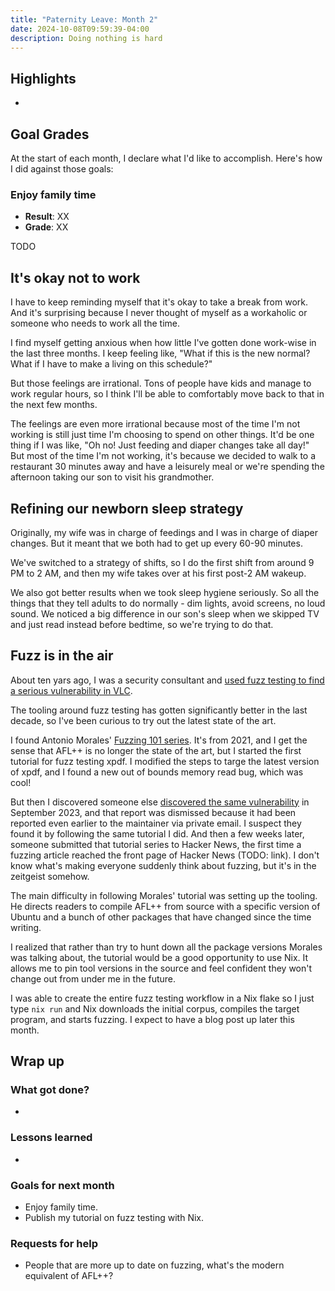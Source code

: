 ```yaml
---
title: "Paternity Leave: Month 2"
date: 2024-10-08T09:59:39-04:00
description: Doing nothing is hard
---
```


## Highlights

-

## Goal Grades

At the start of each month, I declare what I'd like to accomplish. Here's how I did against those goals:

### Enjoy family time

- **Result**: XX
- **Grade**: XX

TODO

## It's okay not to work

I have to keep reminding myself that it's okay to take a break from work. And it's surprising because I never thought of myself as a workaholic or someone who needs to work all the time.

I find myself getting anxious when how little I've gotten done work-wise in the last three months. I keep feeling like, "What if this is the new normal? What if I have to make a living on this schedule?"

But those feelings are irrational. Tons of people have kids and manage to work regular hours, so I think I'll be able to comfortably move back to that in the next few months.

The feelings are even more irrational because most of the time I'm not working is still just time I'm choosing to spend on other things. It'd be one thing if I was like, "Oh no! Just feeding and diaper changes take all day!" But most of the time I'm not working, it's because we decided to walk to a restaurant 30 minutes away and have a leisurely meal or we're spending the afternoon taking our son to visit his grandmother.

## Refining our newborn sleep strategy

Originally, my wife was in charge of feedings and I was in charge of diaper changes. But it meant that we both had to get up every 60-90 minutes.

We've switched to a strategy of shifts, so I do the first shift from around 9 PM to 2 AM, and then my wife takes over at his first post-2 AM wakeup.

We also got better results when we took sleep hygiene seriously. So all the things that they tell adults to do normally - dim lights, avoid screens, no loud sound. We noticed a big difference in our son's sleep when we skipped TV and just read instead before bedtime, so we're trying to do that.

## Fuzz is in the air

About ten yars ago, I was a security consultant and [used fuzz testing to find a serious vulnerability in VLC](https://www.nccgroup.com/us/research-blog/fuzzing-rtsp-to-discover-an-exploitable-vulnerability-in-vlc/).

The tooling around fuzz testing has gotten significantly better in the last decade, so I've been curious to try out the latest state of the art.

I found Antonio Morales' [Fuzzing 101 series](https://github.com/antonio-morales/Fuzzing101). It's from 2021, and I get the sense that AFL++ is no longer the state of the art, but I started the first tutorial for fuzz testing xpdf. I modified the steps to targe the latest version of xpdf, and I found a new out of bounds memory read bug, which was cool!

But then I discovered someone else [discovered the same vulnerability](https://forum.xpdfreader.com/viewtopic.php?t=44009) in September 2023, and that report was dismissed because it had been reported even earlier to the maintainer via private email. I suspect they found it by following the same tutorial I did. And then a few weeks later, someone submitted that tutorial series to Hacker News, the first time a fuzzing article reached the front page of Hacker News (TODO: link). I don't know what's making everyone suddenly think about fuzzing, but it's in the zeitgeist somehow.

The main difficulty in following Morales' tutorial was setting up the tooling. He directs readers to compile AFL++ from source with a specific version of Ubuntu and a bunch of other packages that have changed since the time writing.

I realized that rather than try to hunt down all the package versions Morales was talking about, the tutorial would be a good opportunity to use Nix. It allows me to pin tool versions in the source and feel confident they won't change out from under me in the future.

I was able to create the entire fuzz testing workflow in a Nix flake so I just type `nix run` and Nix downloads the initial corpus, compiles the target program, and starts fuzzing. I expect to have a blog post up later this month.

## Wrap up

### What got done?

-

### Lessons learned

-

### Goals for next month

- Enjoy family time.
- Publish my tutorial on fuzz testing with Nix.

### Requests for help

- People that are more up to date on fuzzing, what's the modern equivalent of AFL++?
